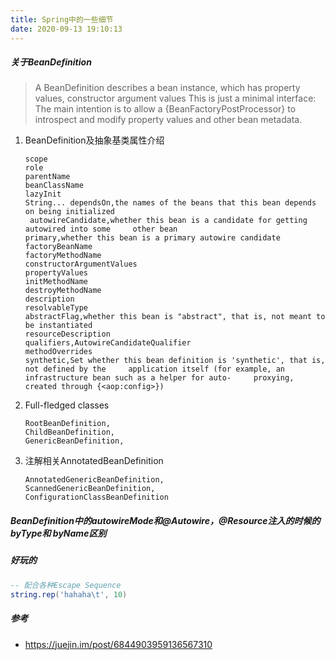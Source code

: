 ```yaml
---
title: Spring中的一些细节
date: 2020-09-13 19:10:13
---
```

##### 关于BeanDefinition
> A BeanDefinition describes a bean instance, which has property values,
 constructor argument values
 This is just a minimal interface: The main intention is to allow a
 {BeanFactoryPostProcessor} to introspect and modify property values
 and other bean metadata.

1. BeanDefinition及抽象基类属性介绍

   ```
   scope
   role
   parentName
   beanClassName
   lazyInit
   String... dependsOn,the names of the beans that this bean depends on being initialized
   	autowireCandidate,whether this bean is a candidate for getting autowired into some     other bean
   primary,whether this bean is a primary autowire candidate
   factoryBeanName
   factoryMethodName
   constructorArgumentValues
   propertyValues
   initMethodName
   destroyMethodName
   description
   resolvableType
   abstractFlag,whether this bean is "abstract", that is, not meant to be instantiated
   resourceDescription
   qualifiers,AutowireCandidateQualifier
   methodOverrides
   synthetic,Set whether this bean definition is 'synthetic', that is, not defined by the     application itself (for example, an infrastructure bean such as a helper for auto-     proxying, created through {<aop:config>})
   
   ```

2. Full-fledged classes

   ```
   RootBeanDefinition,
   ChildBeanDefinition,
   GenericBeanDefinition,
   
   ```

3. 注解相关AnnotatedBeanDefinition

   ```
   AnnotatedGenericBeanDefinition,
   ScannedGenericBeanDefinition,
   ConfigurationClassBeanDefinition
   ```

   





##### BeanDefinition中的autowireMode和@Autowire，@Resource注入的时候的byType和 byName区别







##### 好玩的

```lua
-- 配合各种Escape Sequence
string.rep('hahaha\t', 10)
```




##### 参考
- https://juejin.im/post/6844903959136567310

